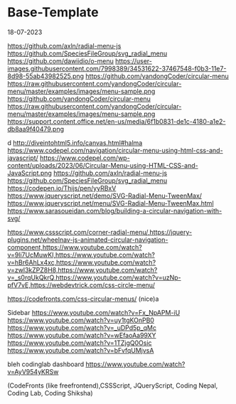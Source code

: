 # Base-Template

18-07-2023

https://github.com/axln/radial-menu-js
https://github.com/SpeciesFileGroup/svg_radial_menu
https://github.com/dawiidio/o-menu https://user-images.githubusercontent.com/7998389/34531622-37467548-f0b3-11e7-8d98-55ab43982525.png
https://github.com/yandongCoder/circular-menu https://raw.githubusercontent.com/yandongCoder/circular-menu/master/examples/images/menu-sample.png
https://github.com/yandongCoder/circular-menu https://raw.githubusercontent.com/yandongCoder/circular-menu/master/examples/images/menu-sample.png
https://support.content.office.net/en-us/media/6f1b0831-de1c-4180-a1e2-db8aa9f40479.png


d http://diveintohtml5.info/canvas.html#halma
https://www.codepel.com/navigation/circular-menu-using-html-css-and-javascript/
https://www.codepel.com/wp-content/uploads/2023/06/Circular-Menu-using-HTML-CSS-and-JavaScript.png
https://github.com/axln/radial-menu-js
https://github.com/SpeciesFileGroup/svg_radial_menu
https://codepen.io/Thijs/pen/yyRBxV
https://www.jqueryscript.net/demo/SVG-Radial-Menu-TweenMax/
https://www.jqueryscript.net/menu/SVG-Radial-Menu-TweenMax.html
https://www.sarasoueidan.com/blog/building-a-circular-navigation-with-svg/

https://www.cssscript.com/corner-radial-menu/,https://jquery-plugins.net/wheelnav-js-animated-circular-navigation-component,https://www.youtube.com/watch?v=9li7UcMuwKI,https://www.youtube.com/watch?v=hBr6AhLx4xc,https://www.youtube.com/watch?v=zwl3kZPZ8H8,https://www.youtube.com/watch?v=_s0rqUkQkrQ,https://www.youtube.com/watch?v=uzNp-pfV7vE,https://webdevtrick.com/css-circle-menu/


https://codefronts.com/css-circular-menus/ (nice)a

Sidebar
https://www.youtube.com/watch?v=Fx_NpAPM-iU
https://www.youtube.com/watch?v=uy1tgKOnPB0
https://www.youtube.com/watch?v=_uDPd5p_qMc
https://www.youtube.com/watch?v=wEfaoAa99XY
https://www.youtube.com/watch?v=1TZjgQ0Osic
https://www.youtube.com/watch?v=bFvfqUMjvsA

bleh codinglab dashboard
https://www.youtube.com/watch?v=AyV954yKRSw

(CodeFronts (like freefrontend),CSSScript, JQueryScript, Coding Nepal, Coding Lab, Coding Shiksha)
